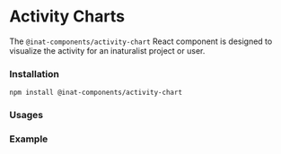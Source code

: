 # Activity Charts

The `@inat-components/activity-chart` React component is designed to visualize the activity for an inaturalist project 
or user.


### Installation

```
npm install @inat-components/activity-chart
```


### Usages 



### Example
